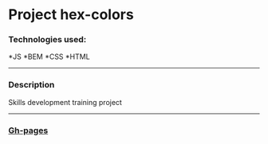 # Project hex-colors

### Technologies used:
*JS
*BEM
*CSS
*HTML
___
### Description

Skills development training project

___
### [Gh-pages](https://dardog.github.io/simpleProjects-hex-colors/)

